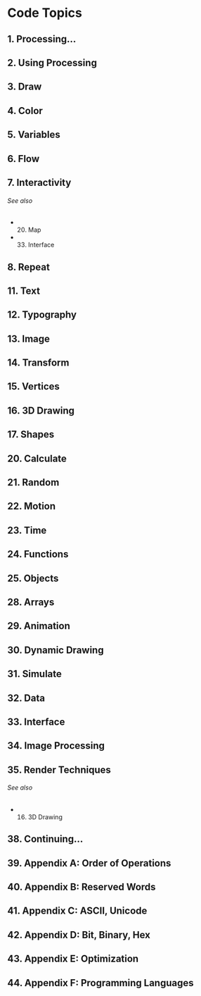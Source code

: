 # Code Topics


## 1. Processing...
## 2. Using Processing
## 3. Draw## 4. Color## 5. Variables## 6. Flow
## 7. Interactivity

###### See also

- 20. Map
- 33. Interface

## 8. Repeat## 11. Text
## 12. Typography
## 13. Image
## 14. Transform
## 15. Vertices## 16. 3D Drawing
## 17. Shapes
## 20. Calculate
## 21. Random
## 22. Motion
## 23. Time
## 24. Functions
## 25. Objects
## 28. Arrays## 29. Animation
## 30. Dynamic Drawing
## 31. Simulate## 32. Data## 33. Interface## 34. Image Processing
## 35. Render Techniques

###### See also

- 16. 3D Drawing

## 38. Continuing...
## 39. Appendix A: Order of Operations## 40. Appendix B: Reserved Words## 41. Appendix C: ASCII, Unicode## 42. Appendix D: Bit, Binary, Hex## 43. Appendix E: Optimization## 44. Appendix F: Programming Languages
